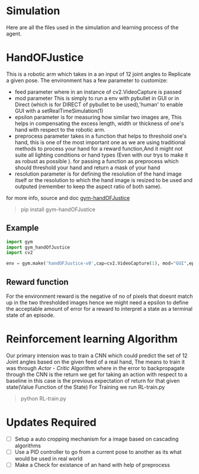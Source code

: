 # Simulation
Here are all the files used in the simulation and learning process of the agent.

# HandOFJustice
This is a robotic arm which takes in a an input of 12 joint angles to Replicate a given pose.
The environment has a few parameter to customize:
- feed parameter where in an instance of cv2.VideoCapture is passed
- mod parameter This is simply to run a env with pybullet in GUI or in Direct (which is for DIRECT of pybullet to be used),'human' to enable GUI with a setRealTimeSimulation(1)
- epsilon parameter is for measuring how similar two images are, This helps in compensating  the excess length, width or thickness of one's hand with respect to the robotic arm.
- preprocess parameter takes in a function that helps to threshold one's hand, this is one of the most important one as we are using traditional methods to process your hand for a reward function,And it might not suite all lighting conditions or hand types (Even with our trys to make it as robust as possible ).
for passing a function as preprocess which should threshold your hand and return a mask of your hand
- resolution parameter is for defining the resolution of the hand image itself or the resolution to which the hand image is resized to be used and outputed (remember to keep the aspect ratio of both same).
 
for more info, source and doc [gym-handOFJustice](https://github.com/hex-plex/gym-handOfJustice)

>pip install gym-handOFJustice
## Example
```python
import gym
import gym_handOfJustice
import cv2

env = gym.make('handOFJustice-v0',cap=cv2.VideoCapture(1), mod="GUI",epsilon=150,preprocess=None,resolution=(56,56,3))
```

## Reward function
For the environment reward is the negative of no of pixels that doesnt match up in the two thresholded images
hence we might need a epsilon to define the acceptable amount of error for a reward to interpret a state as a terminal state of an episode.

# Reinforcement learning Algorithm
Our primary intension was to train a CNN which could predict the set of 12 Joint angles based on the given feed of a real hand,
The means to train it was through *Actor - Critic* Algorithm where in the error to backpropagate through the CNN is the return we get for taking an action with respect to a baseline in this case is the previous expectation of return for that given state(Value Function of the State)
For Training we run RL-train.py
>python RL-train.py

# Updates Required
- [ ] Setup a auto cropping mechanism for a image based on cascading algorithms
- [ ] Use a PID controller to go from a current pose to another as its what would be used in real world
- [ ] Make a Check for existance of an hand with help of preprocess